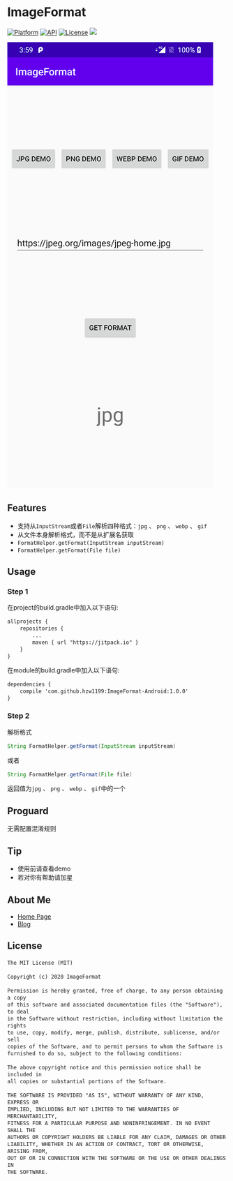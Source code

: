 # ImageFormat
[![Platform](https://img.shields.io/badge/platform-android-green.svg)](http://developer.android.com/index.html)
[![API](https://img.shields.io/badge/API-7%2B-brightgreen.svg?style=flat)](https://android-arsenal.com/api?level=7)
[![License](https://img.shields.io/badge/License-MIT-blue.svg?style=flat)](http://opensource.org/licenses/MIT)
[![](https://jitpack.io/v/hzw1199/ImageFormat-Android.svg)](https://jitpack.io/#hzw1199/ImageFormat-Android)

![](/media/homepage.png)

## Features

* 支持从```InputStream```或者```File```解析四种格式：```jpg``` 、 ```png``` 、 ```webp``` 、 ```gif```
* 从文件本身解析格式，而不是从扩展名获取
* ```FormatHelper.getFormat(InputStream inputStream)```
* ```FormatHelper.getFormat(File file)```

## Usage

### Step 1

在project的build.gradle中加入以下语句:  

```
allprojects {
    repositories {
        ...
        maven { url "https://jitpack.io" }
    }
}
```

在module的build.gradle中加入以下语句:  

```
dependencies {
    compile 'com.github.hzw1199:ImageFormat-Android:1.0.0'
}
```

### Step 2

解析格式

```java
String FormatHelper.getFormat(InputStream inputStream)
```

或者

```java
String FormatHelper.getFormat(File file)
```

返回值为```jpg``` 、 ```png``` 、 ```webp``` 、 ```gif```中的一个

## Proguard
无需配置混淆规则

## Tip

* 使用前请查看demo
* 若对你有帮助请加星

## About Me

* [Home Page](https://zongheng.pro)
* [Blog](https://blog.zongheng.pro)

## License

```
The MIT License (MIT)

Copyright (c) 2020 ImageFormat

Permission is hereby granted, free of charge, to any person obtaining a copy
of this software and associated documentation files (the "Software"), to deal
in the Software without restriction, including without limitation the rights
to use, copy, modify, merge, publish, distribute, sublicense, and/or sell
copies of the Software, and to permit persons to whom the Software is
furnished to do so, subject to the following conditions:

The above copyright notice and this permission notice shall be included in
all copies or substantial portions of the Software.

THE SOFTWARE IS PROVIDED "AS IS", WITHOUT WARRANTY OF ANY KIND, EXPRESS OR
IMPLIED, INCLUDING BUT NOT LIMITED TO THE WARRANTIES OF MERCHANTABILITY,
FITNESS FOR A PARTICULAR PURPOSE AND NONINFRINGEMENT. IN NO EVENT SHALL THE
AUTHORS OR COPYRIGHT HOLDERS BE LIABLE FOR ANY CLAIM, DAMAGES OR OTHER
LIABILITY, WHETHER IN AN ACTION OF CONTRACT, TORT OR OTHERWISE, ARISING FROM,
OUT OF OR IN CONNECTION WITH THE SOFTWARE OR THE USE OR OTHER DEALINGS IN
THE SOFTWARE.
```